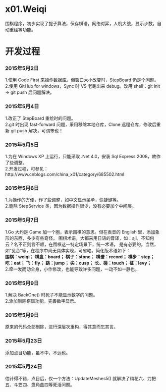 ﻿# x01.Weiqi
围棋程序，初步实现了提子算法，保存棋谱，网络对弈，人机大战，显示步数，自动重绘等功能。
# 开发过程
<h3>2015年5月2日</h3>
1.使用 Code First 来操作数据库。但窗口大小改变时，StepBoard 仍是个问题。<br />
2.使用 GitHub for windows，Sync 时 VS 老跑出来 debug。改用 shell：git init => git push 后问题解决。
<h3>2015年5月4日</h3>
1.改正了 StepBoard 重绘时的问题。<br />
2.git 时出现 fast-forward 问题，采用移除本地仓库，Clone 远程仓库，修改后重新 git push 解决，可谓笨也！
<h3>2015年5月5日</h3>
1.为在 Windows XP 上运行，只能采取 .Net 4.0，安装 Sql Express 2008，故作了些调整。<br />
2.开发过程，可参见：http://www.cnblogs.com/china_x01/category/685502.html
<h3>2015年5月6日</h3>
1.为操作的方便，作了些调整，如中文显示菜单，快捷键等。 <br />
2.删除 StepService 类，因为数据操作很少，没有必要加个中间层。
<h3>2015年5月7日</h3>
1.Go 大约是 Game 加一个圈，表示围棋的意思。但在表音的 English 里，添加象形的东西，多少有些奇怪。
  围棋术语，大都采用日语的音译，如：aji，不知何云？名不正则言不顺，在围棋这一特定场景下，统一术语，
  是有必要的。当然，如“见合”等，在程序中尚无具体实现，可省略。简化版术语如下：<br />
		<strong>围棋：weiqi；	 棋盘：board；	棋子：stone；	棋谱：record；	棋步：step；	
		吃：eat；	飞：fly；	跳：jump；	尖：cusp；	长、碰：touch；	征：levy；</strong><br />
2.牵一发而动全身，小作修改，也能导致许多问题，一动不如一静也。
<h3>2015年5月9日</h3>
1.解决 BackOne() 时死子不能显示数字的问题。<br />
2.添加删除棋谱功能，完善数字显示。
<h3>2015年5月9日</h3>
原来的代码全部删除，进行深层次重构，得其意而忘其言。
<h3>2015年5月23日</h3>
添加点目功能，虽不中，不远也。
<h3>2015年5月24日</h3>
估计得不错，点目后，仅一个方法：UpdateMeshes5() 就解决了梅花六、刀把五、斗笠四、盘角曲四等死活问题。